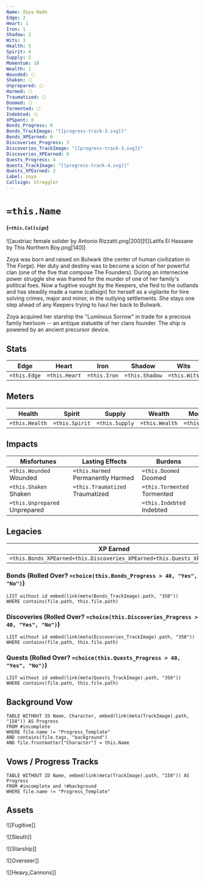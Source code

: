 ```yaml
---
Name: Zoya Wade
Edge: 2
Heart: 1
Iron: 1
Shadow: 2
Wits: 3
Health: 5
Spirit: 4
Supply: 2
Momentum: 10
Wealth: 1
Wounded: ⬡
Shaken: ⬡
Unprepared: ⬡
Harmed: ⬡
Traumatized: ⬡
Doomed: ⬡
Tormented: ⬡
Indebted: ⬡
XPSpent: 0
Bonds_Progress: 0
Bonds_TrackImage: "[[progress-track-3.svg]]"
Bonds_XPEarned: 0
Discoveries_Progress: 3
Discoveries_TrackImage: "[[progress-track-3.svg]]"
Discoveries_XPEarned: 0
Quests_Progress: 4
Quests_TrackImage: "[[progress-track-4.svg]]"
Quests_XPEarned: 2
Label: zoya
Callsign: Straggler
---
```


# `=this.Name`
#### (_`=this.Callsign`_)

![[austriac female solider by Antonio Rizzatti.png|200]]![[Latifa El Hassane by This Northern Boy.png|140]]

Zoya was born and raised on Bulwark (the center of human civilization in The Forge). Her duty and destiny was to become a scion of her powerful clan (one of the five that compose The Founders). During an internecine power struggle she was framed for the murder of one of her family's political foes. Now a fugitive sought by the Keepers, she fled to the outlands and has steadily made a name (callsign) for herself as a vigilante for hire solving crimes, major and minor, in the outlying settlements. She stays one step ahead of any Keepers trying to haul her back to Bulwark.

Zoya acquired her starship the "Luminous Sorrow" in trade for a precious family heirloom -- an antique statuette of her clans founder. The ship is powered by an ancient precursor device.

## Stats
| Edge | Heart | Iron | Shadow | Wits |
| --- | --- | --- | --- | --- |
| `=this.Edge` | `=this.Heart` | `=this.Iron` | `=this.Shadow` | `=this.Wits` |

## Meters
| Health | Spirit | Supply | Wealth | Momentum |
| --- | --- | --- | --- | --- |
| `=this.Health` | `=this.Spirit` | `=this.Supply` | `=this.Wealth` | `=this.Momentum` |

## Impacts
| Misfortunes | Lasting Effects | Burdens |
| --- | --- | --- |
| `=this.Wounded` Wounded | `=this.Harmed` Permanently Harmed | `=this.Doomed` Doomed |
| `=this.Shaken` Shaken | `=this.Traumatized` Traumatized | `=this.Tormented` Tormented |
| `=this.Unprepared` Unprepared |  | `=this.Indebted` Indebted |

## Legacies
| XP Earned | XP Spent |
| --- | --- |
| `=this.Bonds_XPEarned+this.Discoveries_XPEarned+this.Quests_XPEarned` | `=this.XPSpent` |
### Bonds (Rolled Over? `=choice(this.Bonds_Progress > 40, "Yes", "No")`)
```dataview
LIST without id embed(link(meta(Bonds_TrackImage).path, "350"))
WHERE contains(file.path, this.file.path)
```
### Discoveries (Rolled Over? `=choice(this.Discoveries_Progress > 40, "Yes", "No")`)
```dataview
LIST without id embed(link(meta(Discoveries_TrackImage).path, "350"))
WHERE contains(file.path, this.file.path)
```
### Quests (Rolled Over? `=choice(this.Quests_Progress > 40, "Yes", "No")`)
```dataview
LIST without id embed(link(meta(Quests_TrackImage).path, "350"))
WHERE contains(file.path, this.file.path)
```


## Background Vow
```dataview
TABLE WITHOUT ID Name, Character, embed(link(meta(TrackImage).path, "150")) AS Progress
FROM #incomplete 
WHERE file.name != "Progress_Template"
AND contains(file.tags, "background")
AND file.frontmatter["Character"] = this.Name
```


## Vows / Progress Tracks
```dataview
TABLE WITHOUT ID Name, embed(link(meta(TrackImage).path, "150")) AS Progress
FROM #incomplete and !#background
WHERE file.name != "Progress_Template" 
```


## Assets

![[Fugitive]]

![[Sleuth]]

![[Starship]]

![[Overseer]]

![[Heavy_Cannons]]
